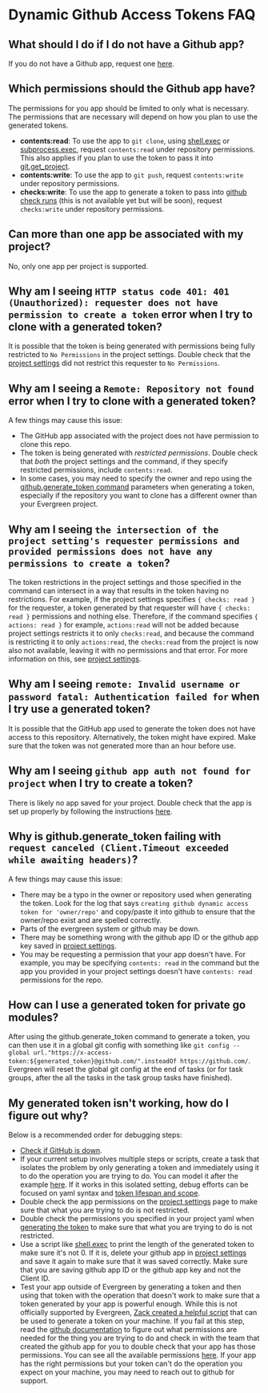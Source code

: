 # Dynamic Github Access Tokens FAQ

## What should I do if I do not have a Github app?

If you do not have a Github app, request one [here](https://jira.mongodb.org/plugins/servlet/desk/portal/81/create/1328).

## Which permissions should the Github app have?

The permissions for you app should be limited to only what is necessary. The permissions that are necessary will depend on how you plan to use the generated tokens.

- **contents:read**: To use the app to `git clone`, using [shell.exec](../Project-Configuration/Project-Commands/shellexec) or [subprocess.exec](../Project-Configuration/Project-Commands/subprocessexec), request `contents:read` under repository permissions. This also applies if you plan to use the token to pass it into [git.get_project](../Project-Configuration/Project-Commands/gitget_project).
- **contents:write**: To use the app to `git push`, request `contents:write` under repository permissions.
- **checks:write**: To use the app to generate a token to pass into [github check runs](../Project-Configuration/Github-Integrations/github-check-runs) (this is not available yet but will be soon), request `checks:write` under repository permissions.

## Can more than one app be associated with my project?

No, only one app per project is supported.

## Why am I seeing `HTTP status code 401: 401 (Unauthorized): requester does not have permission to create a token` error when I try to clone with a generated token?

It is possible that the token is being generated with permissions being fully restricted to `No Permissions` in the project settings. Double check that the [project settings](../Project-Configuration/Github-Integrations#dynamic-github-access-tokens) did not restrict this requester to `No Permissions`.

## Why am I seeing a `Remote: Repository not found` error when I try to clone with a generated token?

A few things may cause this issue:

- The GitHub app associated with the project does not have permission to clone this repo.
- The token is being generated with _restricted permissions_. Double check that _both_ the project settings and the command, if they specify restricted permissions, include `contents:read`.
- In some cases, you may need to specify the owner and repo using the [github.generate_token command](../Project-Configuration/Project-Commands#githubgenerate_token) parameters when generating a token, especially if the repository you want to clone has a different owner than your Evergreen project.

## Why am I seeing `the intersection of the project setting's requester permissions and provided permissions does not have any permissions to create a token`?

The token restrictions in the project settings and those specified in the command can intersect in a way that results in the token having no restrictions. For example, if the project settings specifies `{ checks: read }` for the requester, a token generated by that requester will have `{ checks: read }` permissions and nothing else. Therefore, if the command specifies `{ actions: read }` for example, `actions:read` will not be added because project settings restricts it to only `checks:read`, and because the command is restricting it to only `actions:read`, the `checks:read` from the project is now also not available, leaving it with no permissions and that error. For more information on this, see [project settings](Github-Integrations#dynamic-github-access-tokens).

## Why am I seeing `remote: Invalid username or password fatal: Authentication failed for` when I try use a generated token?

It is possible that the GitHub app used to generate the token does not have access to this repository.
Alternatively, the token might have expired. Make sure that the token was not generated more than an hour before use.

## Why am I seeing `github app auth not found for project` when I try to create a token?

There is likely no app saved for your project. Double check that the app is set up properly by following the instructions [here](Github-Integrations#dynamic-github-access-tokens).

## Why is github.generate_token failing with `request canceled (Client.Timeout exceeded while awaiting headers)`?

A few things may cause this issue:

- There may be a typo in the owner or repository used when generating the token. Look for the log that says `creating github dynamic access token for 'owner/repo'` and copy/paste it into github to ensure that the owner/repo exist and are spelled correctly.
- Parts of the evergreen system or github may be down.
- There may be something wrong with the github app ID or the github app key saved in [project settings](Github-Integrations#dynamic-github-access-tokens).
- You may be requesting a permission that your app doesn't have. For example, you may be specifying `contents: read` in the command but the app you provided in your project settings doesn't have `contents: read` permissions for the repo.

## How can I use a generated token for private go modules?

After using the github.generate_token command to generate a token, you can then use it in a global git config with something like `git config --global url."https://x-access-token:${generated_token}@github.com/".insteadOf https://github.com/`. Evergreen will reset the global git config at the end of tasks (or for task groups, after the all the tasks in the task group tasks have finished).

## My generated token isn't working, how do I figure out why?

Below is a recommended order for debugging steps:

- [Check if GitHub is down](https://www.githubstatus.com).
- If your current setup involves multiple steps or scripts, create a task that isolates the problem by only generating a token and immediately using it to do the operation you are trying to do. You can model it after the example [here](../Project-Configuration/Project-Commands#githubgenerate_token). If it works in this isolated setting, debug efforts can be focused on yaml syntax and [token lifespan and scope](../Project-Configuration/Project-Commands#token-lifespan).
- Double check the app permissions on the [project settings](Github-Integrations#dynamic-github-access-tokens) page to make sure that what you are trying to do is not restricted.
- Double check the permissions you specified in your project yaml when [generating the token](../Project-Configuration/Project-Commands#githubgenerate_token) to make sure that what you are trying to do is not restricted.
- Use a script like [shell.exec](../Project-Configuration/Project-Commands/shellexec) to print the length of the generated token to make sure it's not 0. If it is, delete your github app in [project settings](Github-Integrations#dynamic-github-access-tokens) and save it again to make sure that it was saved correctly. Make sure that you are saving github app ID or the github app key and not the Client ID.
- Test your app outside of Evergreen by generating a token and then using that token with the operation that doesn't work to make sure that a token generated by your app is powerful enough. While this is not officially supported by Evergreen, [Zack created a helpful script](https://github.com/10gen/employees/tree/master/home/zackary.santana/utils/github_dynamic_tokens) that can be used to generate a token on your machine. If you fail at this step, read the [github documentation](https://docs.github.com/en/rest/authentication/permissions-required-for-github-apps?apiVersion=2022-11-28) to figure out what permissions are needed for the thing you are trying to do and check in with the team that created the github app for you to double check that your app has those permissions. You can see all the available permissions [here](https://github.com/settings/apps/new). If your app has the right permissions but your token can't do the operation you expect on your machine, you may need to reach out to github for support.
